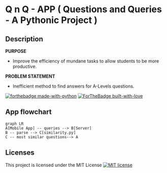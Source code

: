 # Q n Q - APP ( Questions and Queries - A Pythonic Project )
## Description 
**PURPOSE**

 - Improve the efficiency of mundane tasks to allow students to be more productive.

**PROBLEM STATEMENT**

 - Inefficient method to find answers for A-Levels questions.


[![forthebadge made-with-python](http://ForTheBadge.com/images/badges/made-with-python.svg)](https://www.python.org/) [![ForTheBadge built-with-love](http://ForTheBadge.com/images/badges/built-with-love.svg)](https://GitHub.com/Naereen/) 

## App flowchart
```mermaid
graph LR
A[Mobile App] -- queries --> B[Server]
B -- parse --> C[similarity.py]
C -- most similar questions--> A
```
## Licenses
This project is licensed under the MIT License [![MIT license](https://img.shields.io/badge/License-MIT-blue.svg)](https://lbesson.mit-license.org/)
